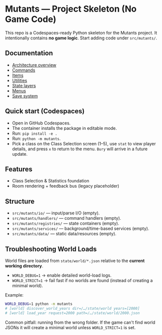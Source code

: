 # Mutants — Project Skeleton (No Game Code)

This repo is a Codespaces-ready Python skeleton for the Mutants project.
It intentionally contains **no game logic**. Start adding code under `src/mutants/`.

## Documentation
- [Architecture overview](docs/architecture_overview.md)
- [Commands](docs/commands.md)
- [Items](docs/items.md)
- [Utilities](docs/utilities.md)
- [State layers](docs/STATE.md)
- [Menus](docs/MENUS.md)
- [Save system](docs/SAVES.md)

## Quick start (Codespaces)
- Open in GitHub Codespaces.
- The container installs the package in editable mode.
- Run: `pip install -e .`
- Run: `python -m mutants`.
- Pick a class on the Class Selection screen (1–5), use `stat` to view player details, and press `x` to return to the menu. `Bury` will arrive in a future update.

## Features
- Class Selection & Statistics foundation
- Room rendering + feedback bus (legacy placeholder)

## Structure
- `src/mutants/io/` — input/parse I/O (empty).
- `src/mutants/handlers/` — command handlers (empty).
- `src/mutants/registries/` — state containers (empty).
- `src/mutants/services/` — background/time-based services (empty).
- `src/mutants/data/` — static data/resources (empty).

## Troubleshooting World Loads

World files are loaded from `state/world/*.json` relative to the **current working directory**.

- `WORLD_DEBUG=1` → enable detailed world-load logs.
- `WORLD_STRICT=1` → fail fast if no worlds are found (instead of creating a minimal world).

Example:

```bash
WORLD_DEBUG=1 python -m mutants
# [world] discover_world_years dir=/…/state/world years=[2000]
# [world] load_year request=2000 path=/…/state/world/2000.json
```

Common pitfall: running from the wrong folder. If the game can't find world JSONs
it will create a minimal world unless `WORLD_STRICT=1` is set.
